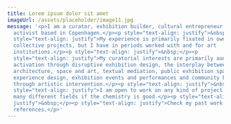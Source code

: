 ```yaml
---
title: Lorem ipsum dolor sit amet
imageUrl: /assets/placeholder/image11.jpg
message: '<p>I am a curator, exhibition builder, cultural entrepreneur and
  activist based in Copenhagen.</p><p style="text-align: justify">&nbsp;</p><p
  style="text-align: justify">My experience is primarily fixated in own and
  collective projects, but I have in periods worked with and for art
  institutions.</p><p style="text-align: justify">&nbsp;</p><p
  style="text-align: justify">My curatorial interests are primarily audience
  activation through disruptive exhibition design, the interplay between
  architecture, space and art, textual mediation, public exhibition spaces,
  experience design, exhibition events and performances and community building
  through artistic intervention.</p><p style="text-align: justify">&nbsp;</p><p
  style="text-align: justify">I am open to work on any kind of project and in
  many different fields if the chemistry is good.</p><p style="text-align:
  justify">&nbsp;</p><p style="text-align: justify">Check my past work for
  references.</p>'
---
```

<p></p>